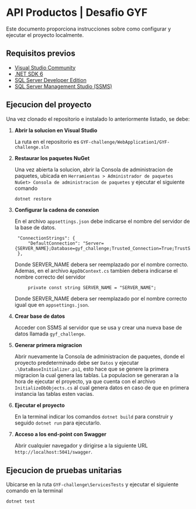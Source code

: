# API Productos | Desafio GYF

Este documento proporciona instrucciones sobre como configurar y ejecutar el proyecto localmente.

## Requisitos previos

- [Visual Studio Community](https://visualstudio.microsoft.com/es/thank-you-downloading-visual-studio/?sku=Community&channel=Release&version=VS2022&source=VSLandingPage&cid=2030&passive=false)
- [.NET SDK 6](https://dotnet.microsoft.com/es-es/download/dotnet/6.0)
- [SQL Server Developer Edition](https://go.microsoft.com/fwlink/p/?linkid=2215158&clcid=0x2c0a&culture=es-ar&country=ar)
- [SQL Server Management Studio (SSMS)](https://aka.ms/ssmsfullsetup)

## Ejecucion del proyecto

Una vez clonado el repositorio e instalado lo anteriormente listado, se debe:

1. **Abrir la solucion en Visual Studio**

   La ruta en el repositorio es ``GYF-challenge/WebApplication1/GYF-challenge.sln``
2. **Restaurar los paquetes NuGet**

	Una vez abierta la solucion, abrir la Consola de administracion de paquetes, ubicada en `Herramientas > Administrador de paquetes NuGet> Consola de administracion de paquetes` y ejecutar el siguiente comando
	```bash
	dotnet restore
3. **Configurar la cadena de conexion**

	En el archivo `appsettings.json` debe indicarse el nombre del servidor de la base de datos.

		
		"ConnectionStrings": {
			"DefaultConnection": "Server={SERVER_NAME};Database=gyf_challenge;Trusted_Connection=True;TrustServerCertificate=True;"
		},


	Donde SERVER_NAME debera ser reemplazado por el nombre correcto. Ademas, en el archivo `AppDbContext.cs` tambien debera indicarse el nombre correcto del servidor
		
			private const string SERVER_NAME = "SERVER_NAME";


	Donde SERVER_NAME debera ser reemplazado por el nombre correcto igual que en `appsettings.json`.

4. **Crear base de datos**

	Acceder con SSMS al servidor que se usa y crear una nueva base de datos llamada `gyf_challenge`.
5. **Generar primera migracion**

	Abrir nuevamente la Consola de administracion de paquetes, donde el proyecto predeterminado debe ser `Datos` y ejecutar `.\DataBaseInitializer.ps1`, esto hace que se genere la primera migracion la cual genera las tablas. La populacion se generaran a la hora de ejecutar el proyecto, ya que cuenta con el archivo `InitializeDbObjects.cs` al cual genera datos en caso de que en primera instancia las tablas esten vacias.
6. **Ejecutar el proyecto**

	En la terminal indicar los comandos `dotnet build` para construir y seguido `dotnet run` para ejecutarlo.
7. **Acceso a los end-point con Swagger**

	Abrir cualquier navegador y dirigirse a la siguiente URL `http://localhost:5041/swagger`.

## Ejecucion de pruebas unitarias

Ubicarse en la ruta `GYF-challenge\ServicesTests` y ejecutar el siguiente comando en la terminal
```bash
dotnet test
